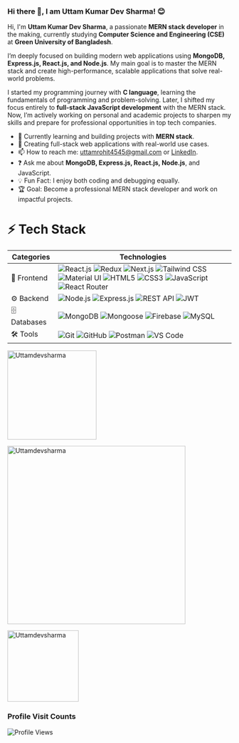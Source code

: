 ### Hi there 👋, I am Uttam Kumar Dev Sharma! 😊  

Hi, I'm **Uttam Kumar Dev Sharma**, a passionate **MERN stack developer** in the making, currently studying **Computer Science and Engineering (CSE)** at **Green University of Bangladesh**.  

I’m deeply focused on building modern web applications using **MongoDB, Express.js, React.js, and Node.js**. My main goal is to master the MERN stack and create high-performance, scalable applications that solve real-world problems.  

I started my programming journey with **C language**, learning the fundamentals of programming and problem-solving. Later, I shifted my focus entirely to **full-stack JavaScript development** with the MERN stack. Now, I’m actively working on personal and academic projects to sharpen my skills and prepare for professional opportunities in top tech companies.  

- 🌱 Currently learning and building projects with **MERN stack**.  
- 💼 Creating full-stack web applications with real-world use cases.  
- 📫 How to reach me: [uttamrohit4545@gmail.com](mailto:uttamrohit4545@gmail.com) or [LinkedIn](https://www.linkedin.com/in/uttamkds/).  
- ❓ Ask me about **MongoDB, Express.js, React.js, Node.js**, and JavaScript.  
- 💡 Fun Fact: I enjoy both coding and debugging equally.  
- 🏆 Goal: Become a professional MERN stack developer and work on impactful projects.

 # ⚡ Tech Stack

| Categories | Technologies |
|------------|----------------------------------------------------------------------------------------------------------------|
| 🚀 Frontend | ![React.js](https://img.shields.io/badge/React.js-20232A?style=flat-square&logo=react&logoColor=61DAFB) ![Redux](https://img.shields.io/badge/Redux-593D88?style=flat-square&logo=redux&logoColor=white) ![Next.js](https://img.shields.io/badge/Next.js-000000?style=flat-square&logo=nextdotjs&logoColor=white) ![Tailwind CSS](https://img.shields.io/badge/Tailwind_CSS-38B2AC?style=flat-square&logo=tailwind-css&logoColor=white) ![Material UI](https://img.shields.io/badge/Material_UI-007FFF?style=flat-square&logo=mui&logoColor=white) ![HTML5](https://img.shields.io/badge/HTML5-E34F26?style=flat-square&logo=html5&logoColor=white) ![CSS3](https://img.shields.io/badge/CSS3-1572B6?style=flat-square&logo=css3&logoColor=white) ![JavaScript](https://img.shields.io/badge/JavaScript_ES6+-323330?style=flat-square&logo=javascript&logoColor=F7DF1E) ![React Router](https://img.shields.io/badge/React_Router-CA4245?style=flat-square&logo=react-router&logoColor=white) |
| ⚙️ Backend | ![Node.js](https://img.shields.io/badge/Node.js-43853D?style=flat-square&logo=node.js&logoColor=white) ![Express.js](https://img.shields.io/badge/Express.js-404D59?style=flat-square&logo=express&logoColor=white) ![REST API](https://img.shields.io/badge/REST_API-005571?style=flat-square) ![JWT](https://img.shields.io/badge/JWT-f73f51?style=flat-square&logo=json-web-tokens&logoColor=white) |
| 🗄️ Databases | ![MongoDB](https://img.shields.io/badge/MongoDB-4EA94B?style=flat-square&logo=mongodb&logoColor=white) ![Mongoose](https://img.shields.io/badge/Mongoose-a03333?style=flat-square&logo=mongoose&logoColor=white) ![Firebase](https://img.shields.io/badge/Firebase-ffcb2b?style=flat-square&logo=firebase&logoColor=white) ![MySQL](https://img.shields.io/badge/MySQL-4479A1?style=flat-square&logo=mysql&logoColor=white) |
| 🛠️ Tools | ![Git](https://img.shields.io/badge/Git-E44C30?style=flat-square&logo=git&logoColor=white) ![GitHub](https://img.shields.io/badge/GitHub-100000?style=flat-square&logo=github&logoColor=white) ![Postman](https://img.shields.io/badge/Postman-FF6C37?style=flat-square&logo=postman&logoColor=white) ![VS Code](https://img.shields.io/badge/VS_Code-0078D4?style=flat-square&logo=visualstudiocode&logoColor=white) |

<!-- Top Languages -->
<img src="https://github-readme-stats.vercel.app/api/top-langs?username=Uttamdevsharma&show_icons=true&locale=en&layout=compact&theme=tokyonight" alt="Uttamdevsharma" align="center" height=200/>

<!-- GitHub Streak Stats -->
<a href="#"><img src="https://github-readme-streak-stats.herokuapp.com/?user=Uttamdevsharma&theme=tokyonight" alt="Uttamdevsharma" align="center" width=400/></a>

<!-- GitHub General Stats -->
<a href="#"><img src="https://github-readme-stats.vercel.app/api?username=Uttamdevsharma&show_icons=true&locale=en&theme=tokyonight" alt="Uttamdevsharma" align="center" height=160 /></a>

### Profile Visit Counts
![Profile Views](https://komarev.com/ghpvc/?username=Uttamdevsharma&style=flat-square&color=blue)


